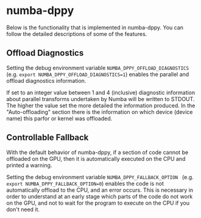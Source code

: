 # numba-dppy

Below is the functionality that is implemented in numba-dppy. You can follow the detailed descriptions of some of the features.

## Offload Diagnostics

Setting the debug environment variable `NUMBA_DPPY_OFFLOAD_DIAGNOSTICS `
(e.g. `export NUMBA_DPPY_OFFLOAD_DIAGNOSTICS=1`) enables the parallel and offload diagnostics information.

If set to an integer value between 1 and 4 (inclusive) diagnostic information about parallel transforms undertaken by Numba will be written to STDOUT. The higher the value set the more detailed the information produced.
In the "Auto-offloading" section there is the information on which device (device name) this parfor or kernel was offloaded.

## Controllable Fallback

With the default behavior of numba-dppy, if a section of code cannot be offloaded on the GPU, then it is automatically executed on the CPU and printed a warning.

Setting the debug environment variable `NUMBA_DPPY_FALLBACK_OPTION `
(e.g. `export NUMBA_DPPY_FALLBACK_OPTION=0`) enables the code is not automatically offload to the CPU, and an error occurs. This is necessary in order to understand at an early stage which parts of the code do not work on the GPU, and not to wait for the program to execute on the CPU if you don't need it.
